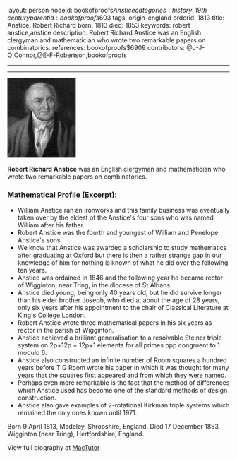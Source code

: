 layout: person
nodeid: bookofproofs$Anstice
categories: history,19th-century
parentid: bookofproofs$603
tags: origin-england
orderid: 1813
title: Anstice, Robert Richard
born: 1813
died: 1853
keywords: robert anstice,anstice
description: Robert Richard Anstice was an English clergyman and mathematician who wrote two remarkable papers on combinatorics.
references: bookofproofs$6909
contributors: @J-J-O'Connor,@E-F-Robertson,bookofproofs

---



---

![Anstice.jpg](https://github.com/bookofproofs/bookofproofs.github.io/blob/main/_sources/_assets/images/portraits/Anstice.jpg?raw=true)

**Robert Richard Anstice**  was an English clergyman and mathematician who wrote two remarkable papers on combinatorics.

### Mathematical Profile (Excerpt):
* William Anstice ran an ironworks and this family business was eventually taken over by the eldest of the Anstice's four sons who was named William after his father.
* Robert Anstice was the fourth and youngest of William and Penelope Anstice's sons.
* We know that Anstice was awarded a scholarship to study mathematics after graduating at Oxford but there is then a rather strange gap in our knowledge of him for nothing is known of what he did over the following ten years.
* Anstice was ordained in 1846 and the following year he became rector of Wigginton, near Tring, in the diocese of St Albans.
* Anstice died young, being only 40 years old, but he did survive longer than his elder brother Joseph, who died at about the age of 28 years, only six years after his appointment to the chair of Classical Literature at King's College London.
* Robert Anstice wrote three mathematical papers in his six years as rector in the parish of Wigginton.
* Anstice achieved a brilliant generalisation to a resolvable Steiner triple system on 2p+12p + 12p+1 elements for all primes ppp congruent to 1 modulo 6.
* Anstice also constructed an infinite number of Room squares a hundred years before T G Room wrote his paper in which it was thought for many years that the squares first appeared and from which they were named.
* Perhaps even more remarkable is the fact that the method of differences which Anstice used has become one of the standard methods of design construction.
* Anstice also gave examples of 2-rotational Kirkman triple systems which remained the only ones known until 1971.

Born 9 April 1813, Madeley, Shropshire, England. Died 17 December 1853, Wigginton (near Tring), Hertfordshire, England.

View full biography at [MacTutor](https://mathshistory.st-andrews.ac.uk/Biographies/Anstice/)
